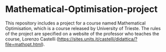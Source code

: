 # Mathematical-Optimisation-project
This repository includes a project for a course named Mathematical Optimisation, which is a course released by University of Trieste. The rules of the project are specified on a website of the professor who teaches the course, Lorenzo Castelli (https://sites.units.it/castelli/didattica/?file=mathopt.html). 
